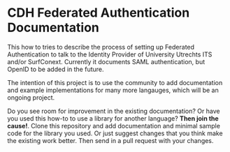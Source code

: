 # CDH Federated Authentication Documentation
This how to tries to describe the process of setting up Federated Authentication to talk to the Identity Provider of University Utrechts ITS and/or SurfConext. Currently it documents SAML authentication, but OpenID to be added in the future.

The intention of this project is to use the community to add documentation and example implementations for many more langauges, which will be an ongoing project.

Do you see room for improvement in the existing documentation? Or have you used this how-to to use a library for another language? **Then join the cause!**. Clone this repository and add documentation and minimal sample code for the library you used. Or just suggest changes that you think make the existing work better. Then send in a pull request with your changes.
